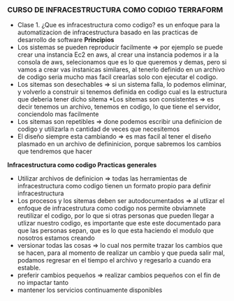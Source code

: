 ### CURSO DE INFRACESTRUCTURA COMO CODIGO TERRAFORM

* Clase 1.
¿Que es infracestructura como codigo?
es un enfoque para la automatizacion de infracestructura basado en las 
practicas de desarrollo de software
**Principios**
* Los sistemas se pueden reproducir facilmente => por ejemplo se puede crear una instancia Ec2 en aws, al crear una instancia podemos ir a la consola de aws, selecionamos que es lo que queremos y demas, pero si vamos a crear vas instanicas similares, al tenerlo definido en un archivo de codigo seria mucho mas facil crearlas solo con ejecutar el codigo.
* Los sitemas son desechables => si un sistema falla, lo podemos eliminar, y volverlo a construir
si tenemos definida en codigo cual es la estructura que deberia tener dicho sitema
*Los sitemas son consistentes => es decir tenemos un archivo, tenemos en codigo, lo que tiene el servidor, conciendolo mas facilmente
* Los sitemas son repetibles => done podemos escribir una definicion de codigo y utilizarla n cantidad de veces que necesitemos
* El diseño siempre esta cambiando => es mas facil al tener el diseño plasmado en un archivo de defininicion, porque sabremos los cambios que tendremos que hacer

**Infracestructura como codigo Practicas generales**
* Utilizar archivos de definicion => todas las herramientas de infracestructura como codigo tienen un formato propio para definir infracestructura
* Los procesos y los sitemas deben ser autodocumentados => al utlizar el enfoque de infracestrutura como codigo nos permite obviamnete reutilizar el codigo, por lo que si otras personas que pueden llegar a utlizar nuestro codigo, es importante que este este documentado para que las personas sepan, que es lo que esta haciendo el modulo que nosotros estamos creando
* versionar todas las cosas => lo cual nos permite trazar los cambios que se hacen, para al momento de realizar un cambio y que pueda salir mal, podamos regresar en el tiempo el archivo y regesarlo a cuando era estable.
* preferir cambios pequeños => realizar cambios pequeños con el fin de no impactar tanto
* mantener los servicios continuamente disponibles